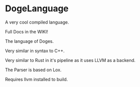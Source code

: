# DogeLanguage
A very cool compiled language.

Full Docs in the WIKI!

The language of Doges.

Very similar in syntax to C++.

Very similar to Rust in it's pipeline as it uses LLVM as a backend.

The Parser is based on Lox.

Requires llvm installed to build.
